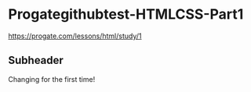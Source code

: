 # Progategithubtest-HTMLCSS-Part1
https://progate.com/lessons/html/study/1

## Subheader

Changing for the first time!